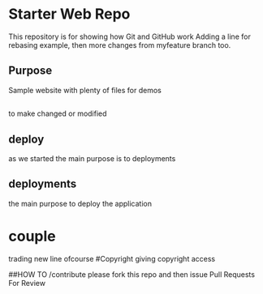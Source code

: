 # Starter Web Repo

This repository is for showing how Git and GitHub work
Adding a line for rebasing example, 
then more changes from myfeature branch too.

## Purpose

Sample website with plenty of files for demos


##
to make changed or modified

## deploy
as we started the main purpose is to deployments

## deployments
the main purpose to deploy the application
# couple  
trading
new
line
ofcourse
#Copyright
giving copyright access


##HOW TO /contribute
please fork this repo and then issue Pull Requests For Review
